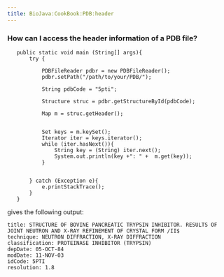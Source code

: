 ```yaml
---
title: BioJava:CookBook:PDB:header
---
```


### How can I access the header information of a PDB file?

<java>

`   public static void main (String[] args){`  
`       try {`  
`           `  
`           PDBFileReader pdbr = new PDBFileReader();          `  
`           pdbr.setPath("/path/to/your/PDB/");`  
`           `  
`           String pdbCode = "5pti";`  
`           `  
`           Structure struc = pdbr.getStructureById(pdbCode);`  
`         `  
`           Map m = struc.getHeader();`  
`                    `  
`           `  
`           Set keys = m.keySet();`  
`           Iterator iter = keys.iterator();`  
`           while (iter.hasNext()){`  
`               String key = (String) iter.next();`  
`               System.out.println(key +": " +  m.get(key));`  
`           }`  
`           `  
`           `  
`       } catch (Exception e){`  
`           e.printStackTrace();`  
`       }`  
`   }`

</java>

gives the following output:

    title: STRUCTURE OF BOVINE PANCREATIC TRYPSIN INHIBITOR. RESULTS OF JOINT NEUTRON AND X-RAY REFINEMENT OF CRYSTAL FORM /II$ 
    technique: NEUTRON DIFFRACTION, X-RAY DIFFRACTION 
    classification: PROTEINASE INHIBITOR (TRYPSIN)
    depDate: 05-OCT-84
    modDate: 11-NOV-03
    idCode: 5PTI
    resolution: 1.8
